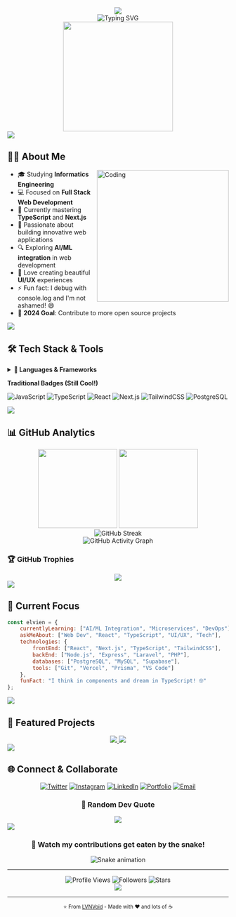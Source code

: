 <!-- README.md -->
<div align="center">
  <img src="https://capsule-render.vercel.app/api?type=waving&color=gradient&customColorList=12&height=300&section=header&text=Elvien%20%F0%9F%91%8B%F0%9F%8F%BB&fontSize=70&fontColor=fff&animation=fadeIn&fontAlignY=38&desc=Full%20Stack%20Developer%20%7C%20Tech%20Enthusiast&descAlignY=51&descAlign=50" />
</div>

<div align="center">
  <img src="https://readme-typing-svg.demolab.com?font=Fira+Code&pause=1000&color=06DF9B&center=true&width=600&lines=Building+the+future+with+code+%F0%9F%9A%80;TypeScript+%2B+Next.js+Developer;Always+learning+something+new+%F0%9F%8C%B1;Clean+code+enthusiast+%E2%9C%A8" alt="Typing SVG" />
</div>

<div align="center">
  <img src="https://media.giphy.com/media/qgQUggAC3Pfv687qPC/giphy.gif" width="250" />
</div>

<img src="https://user-images.githubusercontent.com/73097560/115834477-dbab4500-a447-11eb-908a-139a6edaec5c.gif">

## 👨‍💻 About Me

<img align="right" alt="Coding" width="300" src="https://cdn.dribbble.com/users/1162077/screenshots/3848914/programmer.gif">

- 🎓 Studying **Informatics Engineering**
- 💻 Focused on **Full Stack Web Development**
- 🌱 Currently mastering **TypeScript** and **Next.js**
- 🚀 Passionate about building innovative web applications
- 🔍 Exploring **AI/ML integration** in web development
- 🎨 Love creating beautiful **UI/UX** experiences
- ⚡ Fun fact: I debug with console.log and I'm not ashamed! 😄
- 🌟 **2024 Goal**: Contribute to more open source projects

<img src="https://user-images.githubusercontent.com/73097560/115834477-dbab4500-a447-11eb-908a-139a6edaec5c.gif">

## 🛠 Tech Stack & Tools

<details>
<summary><b>🚀 Languages & Frameworks</b></summary>
<br>

**Programming Languages**
<p align="left">
  <img src="https://skillicons.dev/icons?i=js,ts,php,python,html,css" />
</p>

**Frameworks & Libraries**
<p align="left">
  <img src="https://skillicons.dev/icons?i=react,nextjs,express,laravel,tailwind,nodejs" />
</p>

**Databases & Tools**
<p align="left">
  <img src="https://skillicons.dev/icons?i=postgres,mysql,supabase,prisma,git,vercel,vscode,figma" />
</p>
</details>

**Traditional Badges (Still Cool!)**

![JavaScript](https://img.shields.io/badge/-JavaScript-F7DF1E?style=for-the-badge&logo=javascript&logoColor=000)
![TypeScript](https://img.shields.io/badge/-TypeScript-3178C6?style=for-the-badge&logo=typescript&logoColor=white)
![React](https://img.shields.io/badge/-React-20232A?style=for-the-badge&logo=react&logoColor=61DAFB)
![Next.js](https://img.shields.io/badge/-Next.js-000?style=for-the-badge&logo=next.js)
![TailwindCSS](https://img.shields.io/badge/-TailwindCSS-06B6D4?style=for-the-badge&logo=tailwindcss&logoColor=white)
![PostgreSQL](https://img.shields.io/badge/-PostgreSQL-336791?style=for-the-badge&logo=postgresql&logoColor=white)

<img src="https://user-images.githubusercontent.com/73097560/115834477-dbab4500-a447-11eb-908a-139a6edaec5c.gif">

## 📊 GitHub Analytics

<div align="center">
  <img height="180em" src="https://github-readme-stats.vercel.app/api?username=LVNVoid&show_icons=true&theme=react&include_all_commits=true&count_private=true&hide_border=true&bg_color=0D1117&title_color=F85D7F&icon_color=F8D866"/>
  <img height="180em" src="https://github-readme-stats.vercel.app/api/top-langs/?username=LVNVoid&layout=compact&theme=react&hide_border=true&bg_color=0D1117&title_color=F85D7F&icon_color=F8D866"/>
</div>

<div align="center">
  <img src="https://github-readme-streak-stats.herokuapp.com/?user=LVNVoid&theme=react&hide_border=true&background=0D1117&stroke=0000&ring=F85D7F&fire=F8D866&currStreakLabel=F8D866" alt="GitHub Streak" />
</div>

<div align="center">
  <img src="https://github-readme-activity-graph.vercel.app/graph?username=LVNVoid&bg_color=0D1117&color=F8D866&line=F85D7F&point=FFFFFF&area=true&hide_border=true" alt="GitHub Activity Graph" />
</div>

### 🏆 GitHub Trophies
<div align="center">
  <img src="https://github-profile-trophy.vercel.app/?username=LVNVoid&theme=discord&no-frame=true&no-bg=true&margin-w=4&row=1" />
</div>

<img src="https://user-images.githubusercontent.com/73097560/115834477-dbab4500-a447-11eb-908a-139a6edaec5c.gif">

## 🎯 Current Focus

```javascript
const elvien = {
    currentlyLearning: ["AI/ML Integration", "Microservices", "DevOps"],
    askMeAbout: ["Web Dev", "React", "TypeScript", "UI/UX", "Tech"],
    technologies: {
        frontEnd: ["React", "Next.js", "TypeScript", "TailwindCSS"],
        backEnd: ["Node.js", "Express", "Laravel", "PHP"],
        databases: ["PostgreSQL", "MySQL", "Supabase"],
        tools: ["Git", "Vercel", "Prisma", "VS Code"]
    },
    funFact: "I think in components and dream in TypeScript! 🤓"
};
```

<img src="https://user-images.githubusercontent.com/73097560/115834477-dbab4500-a447-11eb-908a-139a6edaec5c.gif">

## 🌟 Featured Projects

<div align="center">
  <a href="https://github.com/LVNVoid">
    <img src="https://github-readme-stats.vercel.app/api/pin/?username=LVNVoid&repo=your-awesome-project&theme=react&hide_border=true&bg_color=0D1117&title_color=F85D7F&icon_color=F8D866" />
  </a>
  <a href="https://github.com/LVNVoid">
    <img src="https://github-readme-stats.vercel.app/api/pin/?username=LVNVoid&repo=another-cool-project&theme=react&hide_border=true&bg_color=0D1117&title_color=F85D7F&icon_color=F8D866" />
  </a>
</div>

<img src="https://user-images.githubusercontent.com/73097560/115834477-dbab4500-a447-11eb-908a-139a6edaec5c.gif">

## 🌐 Connect & Collaborate

<div align="center">
  
  [![Twitter](https://img.shields.io/badge/Twitter-1DA1F2?style=for-the-badge&logo=twitter&logoColor=white)](https://twitter.com/lvnap_)
  [![Instagram](https://img.shields.io/badge/Instagram-E4405F?style=for-the-badge&logo=instagram&logoColor=white)](https://www.instagram.com/elvien_13)
  [![LinkedIn](https://img.shields.io/badge/LinkedIn-0077B5?style=for-the-badge&logo=linkedin&logoColor=white)](https://www.linkedin.com/in/elvien/)
  [![Portfolio](https://img.shields.io/badge/Portfolio-FF5722?style=for-the-badge&logo=google-chrome&logoColor=white)](#)
  [![Email](https://img.shields.io/badge/Email-D14836?style=for-the-badge&logo=gmail&logoColor=white)](mailto:your.email@example.com)

</div>

<div align="center">
  <h3>💭 Random Dev Quote</h3>
  <img src="https://quotes-github-readme.vercel.app/api?type=horizontal&theme=dark" />
</div>

<img src="https://user-images.githubusercontent.com/73097560/115834477-dbab4500-a447-11eb-908a-139a6edaec5c.gif">

<div align="center">
  <h3>🐍 Watch my contributions get eaten by the snake!</h3>
  <img src="https://github.com/LVNVoid/LVNVoid/blob/output/github-contribution-grid-snake.svg" alt="Snake animation" />
</div>

---

<div align="center">
  <img src="https://komarev.com/ghpvc/?username=LVNVoid&style=for-the-badge&color=blueviolet" alt="Profile Views" />
  <img src="https://img.shields.io/github/followers/LVNVoid?style=for-the-badge&color=blue" alt="Followers" />
  <img src="https://img.shields.io/github/stars/LVNVoid?style=for-the-badge&color=yellow" alt="Stars" />
</div>

<div align="center">
  <img src="https://capsule-render.vercel.app/api?type=waving&color=gradient&customColorList=12&height=100&section=footer" />
</div>

---
<div align="center">
  <sub>⭐ From <a href="https://github.com/LVNVoid">LVNVoid</a> - Made with ❤️ and lots of ☕</sub>
</div>
